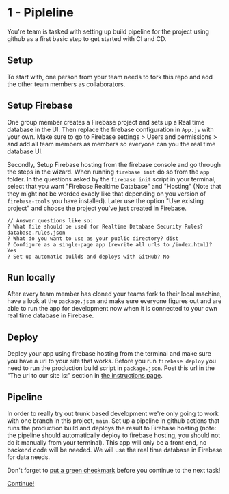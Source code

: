 # 1 - Pipleline
You're team is tasked with setting up build pipeline for the project using github as a first basic step to get started with CI and CD.


## Setup
To start with, one person from your team needs to fork this repo and add the other team members as collaborators.


## Setup Firebase
One group member creates a Firebase project and sets up a Real time database in the UI. Then replace the firebase configuration in `App.js` with your own. Make sure to go to Firebase settings > Users and permissions > and add all team members as members so everyone can you the real time database UI.

Secondly, Setup Firebase hosting from the firebase console and go through the steps in the wizard. When running `firebase init` do so from the `app` folder. In the questions asked by the `firebase init` script in your terminal, select that you want "Firebase Realtime Database" and "Hosting" (Note that they might not be worded exacly like that depending on you version of `firebase-tools` you have installed). Later use the option "Use existing project" and choose the project you've just created in Firebase.

    // Answer questions like so:
    ? What file should be used for Realtime Database Security Rules? database.rules.json
    ? What do you want to use as your public directory? dist
    ? Configure as a single-page app (rewrite all urls to /index.html)? Yes
    ? Set up automatic builds and deploys with GitHub? No
 

## Run locally
After every team member has cloned your teams fork to their local machine, have a look at the `package.json` and make sure everyone figures out and are able to run the app for development now when it is connected to your own real time database in Firebase.

## Deploy
Deploy your app using firebase hosting from the terminal and make sure you have a url to your site that works. Before you run `firebase deploy` you need to run the production build script in `package.json`. Post this url in the "The url to our site is:" section in [the instructions page](0-instructions.md).

## Pipeline
In order to really try out trunk based development we're only going to work with one branch in this project, `main`. Set up a pipeline in github actions that runs the production build and deploys the result to Firebase hosting (note: the pipeline should automatically deploy to firebase hosting, you should not do it manually from your terminal). This app will only be a front end, no backend code will be needed. We will use the real time database in Firebase for data needs.

Don't forget to [put a green checkmark](README.md) before you continue to the next task!

[Continue!](2-basic-feature-flagging.md)
